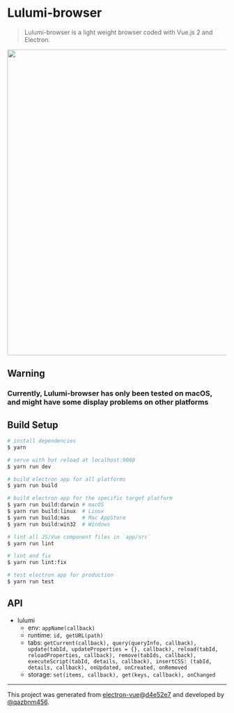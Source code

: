 # Lulumi-browser

> Lulumi-browser is a light weight browser coded with Vue.js 2 and Electron.

<p align="center">
  <a href="http://i.imgur.com/bvmh77u.png" target="_blank">
    <img src="http://i.imgur.com/bvmh77u.png" width="700px">
  </a>
</p>

## Warning

### Currently, Lulumi-browser has only been tested on macOS, and might have some display problems on other platforms

## Build Setup

``` bash
# install dependencies
$ yarn

# serve with hot reload at localhost:9080
$ yarn run dev

# build electron app for all platforms
$ yarn run build

# build electron app for the specific target platform
$ yarn run build:darwin # macOS
$ yarn run build:linux  # Linux
$ yarn run build:mas    # Mac AppStore
$ yarn run build:win32  # Windows

# lint all JS/Vue component files in `app/src`
$ yarn run lint

# lint and fix
$ yarn run lint:fix

# test electron app for production
$ yarn run test
```

## API

- lulumi
  * env: `appName(callback)`
  * runtime: `id, getURL(path)`
  * tabs: `getCurrent(callback), query(queryInfo, callback), update(tabId, updateProperties = {}, callback), reload(tabId, reloadProperties, callback), remove(tabIds, callback), executeScript(tabId, details, callback), insertCSS: (tabId, details, callback), onUpdated, onCreated, onRemoved`
  * storage: `set(items, callback), get(keys, callback), onChanged`

---

This project was generated from [electron-vue](https://github.com/SimulatedGREG/electron-vue)@[d4e52e7](https://github.com/SimulatedGREG/electron-vue/commit/d4e52e7596be6715f7e5e575c40066856ceeea0c) and developed by [@qazbnm456](https://github.com/qazbnm456).
